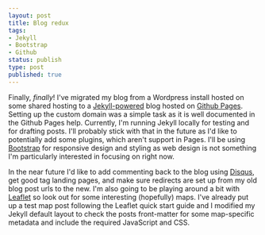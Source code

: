 ```yaml
---
layout: post
title: Blog redux
tags:
- Jekyll
- Bootstrap
- Github
status: publish
type: post
published: true
---
```

Finally, *finally*! I\'ve migrated my blog from a Wordpress install hosted on some shared hosting to a [Jekyll-powered](http://jekyllrb.com/) blog hosted on [Github Pages](http://pages.github.com/). Setting up the custom domain was a simple task as it is well documented in the Github Pages help. Currently, I\'m running Jekyll locally for testing and for drafting posts. I\'ll probably stick with that in the future as I\'d like to potentially add some plugins, which aren\'t support in Pages. I\'ll be using [Bootstrap](http://getbootstrap.com/) for responsive design and styling as web design is not something I\'m particularly interested in focusing on right now.

In the near future I\'d like to add commenting back to the blog using [Disqus](http://disqus.com/), get good tag landing pages, and make sure redirects are set up from my old blog post urls to the new. I\'m also going to be playing around a bit with [Leaflet](http://leafletjs.com/) so look out for some interesting (hopefully) maps. I\'ve already put up a test map post following the Leaflet quick start guide and I modified my Jekyll default layout to check the posts front-matter for some map-specific metadata and include the required JavaScript and CSS.
